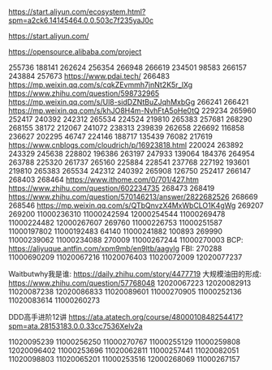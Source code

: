 https://start.aliyun.com/ecosystem.html?spm=a2ck6.14145464.0.0.503c7f235yaJ0c

https://start.aliyun.com/

https://opensource.alibaba.com/project

255736
188141
262624
256354
266948
266619
234501
98583
266157
243884
257673
https://www.pdai.tech/
266483
https://mp.weixin.qq.com/s/cqkZEvmmh7jnNt2K5r_lXg
https://www.zhihu.com/question/598732965
https://mp.weixin.qq.com/s/Ul8-sidDZNtBuZJqhMxbGg
266241
266421
https://mp.weixin.qq.com/s/khJO8H4m-NvhFtA5oHe0tQ
229234
265960
252417
240392
242312
265534
224524
219810
265383
257681
268290
268155
38172
212067
241072
238313
239839
262658
226692
116858
236627
202295
46747
224146
188717
135439
76082
217619
https://www.cnblogs.com/cloudrich/p/16923818.html 
220024
263892
243329
245638
228802
196386
263197
247933
139064
184376
264954
263788
225320
261737
265160
225884
228541
237768
227192
193601
219810
265383
265534
242312
240392
265908
126750
252417
266147
268403
268464
https://www.ithome.com/0/701/427.htm
https://www.zhihu.com/question/602234735
268473
268419
https://www.zhihu.com/question/570146213/answer/2822682526
268669
268546
https://mp.weixin.qq.com/s/QTbQnvzX4MxWbCLO1K4gWg
269207
269200
11000236310
11000242594
12000254544
11000269478
11000224482
12000267607
269760
11000226753
11000251587
11000197802
11000192483
64140
11000241882
100893
269990
11000239062
11000234088
270009
11000267244
11000270003
BCP: https://aliyuque.antfin.com/xpm9mb/en9ltb/aagvlg
FBI: 270288
11000690209
11020067216
11020076403
11020072009
12020077237

Waitbutwhy我是谁: https://daily.zhihu.com/story/4477719
大规模油田的形成: https://www.zhihu.com/question/57768048
12020067223
12020082913
11020087238
12020086833
11020089601
11000270905
11000252136
11020083614
11000260273

DDD高手进阶12讲
https://ata.atatech.org/course/4800010848254417?spm=ata.28153183.0.0.33cc7536Xelv2a

11020095239
11000256250
11000270767
11000255129
11000259808
12020096402
11000253696
11020062811
11000257441
11020082051
11020098803
11020065201
11000253516
12000268069
11000267157
